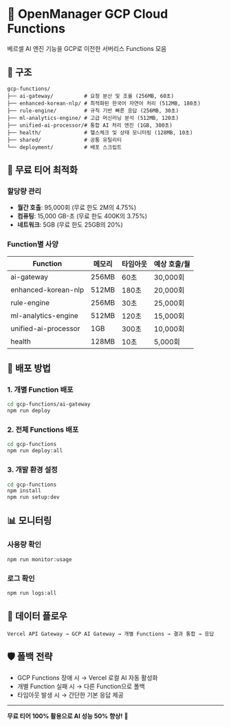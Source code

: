 # 🚀 OpenManager GCP Cloud Functions

베르셀 AI 엔진 기능을 GCP로 이전한 서버리스 Functions 모음

## 📁 구조

```
gcp-functions/
├── ai-gateway/          # 요청 분산 및 조율 (256MB, 60초)
├── enhanced-korean-nlp/ # 최적화된 한국어 자연어 처리 (512MB, 180초)
├── rule-engine/         # 규칙 기반 빠른 응답 (256MB, 30초)
├── ml-analytics-engine/ # 고급 머신러닝 분석 (512MB, 120초)
├── unified-ai-processor/# 통합 AI 처리 엔진 (1GB, 300초)
├── health/              # 헬스체크 및 상태 모니터링 (128MB, 10초)
├── shared/              # 공통 유틸리티
└── deployment/          # 배포 스크립트
```

## 🎯 무료 티어 최적화

### 할당량 관리

- **월간 호출**: 95,000회 (무료 한도 2M의 4.75%)
- **컴퓨팅**: 15,000 GB-초 (무료 한도 400K의 3.75%)
- **네트워크**: 5GB (무료 한도 25GB의 20%)

### Function별 사양

| Function             | 메모리 | 타임아웃 | 예상 호출/월 |
| -------------------- | ------ | -------- | ------------ |
| ai-gateway           | 256MB  | 60초     | 30,000회     |
| enhanced-korean-nlp  | 512MB  | 180초    | 20,000회     |
| rule-engine          | 256MB  | 30초     | 25,000회     |
| ml-analytics-engine  | 512MB  | 120초    | 15,000회     |
| unified-ai-processor | 1GB    | 300초    | 10,000회     |
| health               | 128MB  | 10초     | 5,000회      |

## 🔧 배포 방법

### 1. 개별 Function 배포

```bash
cd gcp-functions/ai-gateway
npm run deploy
```

### 2. 전체 Functions 배포

```bash
cd gcp-functions
npm run deploy:all
```

### 3. 개발 환경 설정

```bash
cd gcp-functions
npm install
npm run setup:dev
```

## 📊 모니터링

### 사용량 확인

```bash
npm run monitor:usage
```

### 로그 확인

```bash
npm run logs:all
```

## 🔄 데이터 플로우

```
Vercel API Gateway → GCP AI Gateway → 개별 Functions → 결과 통합 → 응답
```

## 🛡️ 폴백 전략

- GCP Functions 장애 시 → Vercel 로컬 AI 자동 활성화
- 개별 Function 실패 시 → 다른 Function으로 폴백
- 타임아웃 발생 시 → 간단한 기본 응답 제공

---

**무료 티어 100% 활용으로 AI 성능 50% 향상!** 🎉
